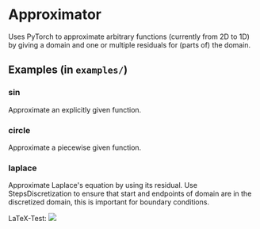 # Approximator

Uses PyTorch to approximate arbitrary functions (currently from 2D to 1D) by giving a domain and one or multiple residuals for (parts of) the domain. 

## Examples (in `examples/`)
### sin
Approximate an explicitly given function.

### circle
Approximate a piecewise given function.

### laplace
Approximate Laplace's equation by using its residual.
Use StepsDiscretization to ensure that start and endpoints of domain are in the discretized domain, this is important for boundary conditions.

LaTeX-Test: <img src="https://render.githubusercontent.com/render/math?math=e^{i \pi} = -1">